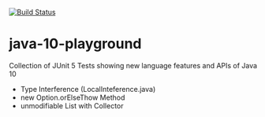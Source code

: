 [![Build Status](https://travis-ci.com/superernie77/java-10-playground.svg?branch=master)](https://travis-ci.com/superernie77/java-10-playground)

# java-10-playground

Collection of JUnit 5 Tests showing new language features and APIs of Java 10

- Type Interference (LocalInteference.java)
- new Option.orElseThow Method
- unmodifiable List with Collector